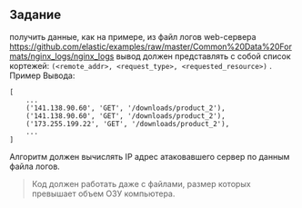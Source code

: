 

## Задание 
получить данные, как на примере, из файл логов web-сервера https://github.com/elastic/examples/raw/master/Common%20Data%20Formats/nginx_logs/nginx_logs
вывод должен представлять с собой список кортежей: `(<remote_addr>, <request_type>, <requested_resource>)` . 
Пример Вывода:

```
[
    ...
    ('141.138.90.60', 'GET', '/downloads/product_2'),
    ('141.138.90.60', 'GET', '/downloads/product_2'),
    ('173.255.199.22', 'GET', '/downloads/product_2'),
    ...
]
```


Алгоритм должен вычислять IP адрес атаковавшего сервер по данным файла логов.

> Код должен работать даже с файлами, 
> размер которых превышает объем ОЗУ компьютера.



